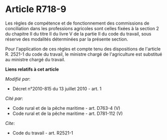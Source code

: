 # Article R718-9

Les règles de compétence et de fonctionnement des commissions de conciliation dans les professions agricoles sont celles
fixées à la section 2 du chapitre II du titre II du livre V de la partie II du code du travail, sous réserve des modalités
déterminées par la présente section.

Pour l'application de ces règles et compte tenu des dispositions de l'article R. 2521-1 du code du travail, le ministre
chargé de l'agriculture est substitué au ministre chargé du travail.

**Liens relatifs à cet article**

_Modifié par_:

  - Décret n°2010-815 du 13 juillet 2010 - art. 1

_Cité par_:

  - Code rural et de la pêche maritime - art. D763-4 (V)
  - Code rural et de la pêche maritime - art. D781-112 (V)

_Cite_:

  - Code du travail - art. R2521-1
